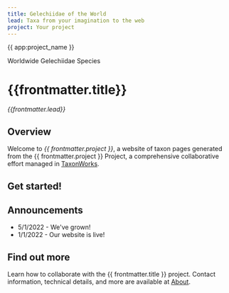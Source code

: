 ```yaml
---
title: Gelechiidae of the World
lead: Taxa from your imagination to the web
project: Your project
---
```

<div class="flex flex-col justify-center items-center w-full h-full bg-black bg-opacity-25 text-white gap-4 px-4 box-border bg-hyp">
    <span class="text-4xl font-medium">{{ app:project_name }}</span>
    <p class="text-lg sm:text-xl">Worldwide Gelechiidae Species</p>
    <div class="mx-auto flex flex-col items-center mt-6 sm:mt-10 w-full ">
      <autocomplete-otu class="w-full sm:w-96 text-base-content ml-2 sm:ml-0" placeholder="Search by taxon name" autofocus/>
    </em>
    </div>
  </div>
<div class="container mx-auto my-8 px-4 md:px-0 box-border">
   
# {{frontmatter.title}}
_{{frontmatter.lead}}_

## Overview
Welcome to *{{ frontmatter.project }}*, a website of taxon pages generated from the {{ frontmatter.project }} Project, a comprehensive collaborative effort managed in [TaxonWorks](https://taxonworks.org). 

## Get started!
<autocomplete-otu class="w-80"/>

## Announcements
* 5/1/2022 - We've grown!  
* 1/1/2022 - Our website is live!

## Find out more
Learn how to collaborate with the {{ frontmatter.title }} project. Contact information, technical details, and more are available at [About](/about).
